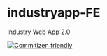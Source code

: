 # industryapp-FE
Industry Web App 2.0

[![Commitizen friendly](https://img.shields.io/badge/commitizen-friendly-brightgreen.svg)](http://commitizen.github.io/cz-cli/)
